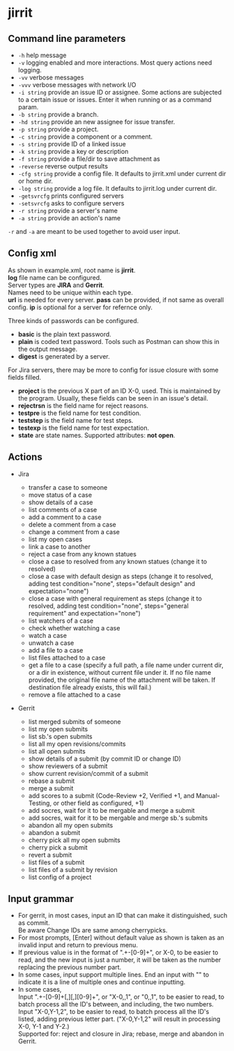 # jirrit

## Command line parameters

 - `-h` help message
 - `-v` logging enabled and more interactions. Most query actions need logging.
 - `-vv` verbose messages
 - `-vvv` verbose messages with network I/O
 - `-i string` provide an issue ID or assignee. Some actions are subjected to a certain issue or issues. Enter it when running or as a command param.
 - `-b string` provide a branch.
 - `-hd string` provide an new assignee for issue transfer.
 - `-p string` provide a project.
 - `-c string` provide a component or a comment.
 - `-s string` provide ID of a linked issue
 - `-k string` provide a key or description
 - `-f string` provide a file/dir to save attachment as
 - `-reverse` reverse output results
 - `-cfg string` provide a config file. It defaults to jirrit.xml under current dir or home dir.
 - `-log string` provide a log file. It defaults to jirrit.log under current dir.
 - `-getsvrcfg` prints configured servers
 - `-setsvrcfg` asks to configure servers
 - `-r string` provide a server's name
 - `-a string` provide an action's name

`-r` and `-a` are meant to be used together to avoid user input.

## Config xml

  As shown in example.xml, root name is **jirrit**.<BR>
  **log** file name can be configured.<BR>
  Server types are **JIRA** and **Gerrit**.<BR>
  Names need to be unique within each type.<BR>
  **url** is needed for every server. **pass** can be provided, if not same as overall config.
  **ip** is optional for a server for refernce only.

  Three kinds of passwords can be configured.
  - **basic** is the plain text password.
  - **plain** is coded text password. Tools such as Postman can show this in the output message.
  - **digest** is generated by a server.

  For Jira servers, there may be more to config for issue closure with some fields filled.<BR>
  - **project** is the previous X part of an ID X-0, used. This is maintained by the program.
Usually, these fields can be seen in an issue's detail.
  - **rejectrsn** is the field name for reject reasons.
  - **testpre** is the field name for test condition.
  - **teststep** is the field name for test steps.
  - **testexp** is the field name for test expectation.
  - **state** are state names. Supported attributes: **not open**.

## Actions

- Jira
  - transfer a case to someone
  - move status of a case
  - show details of a case
  - list comments of a case
  - add a comment to a case
  - delete a comment from a case
  - change a comment from a case
  - list my open cases
  - link a case to another
  - reject a case from any known statues
  - close a case to resolved from any known statues (change it to resolved)
  - close a case with default design as steps (change it to resolved, adding test condition="none", steps="default design" and expectation="none")
  - close a case with general requirement as steps (change it to resolved, adding test condition="none", steps="general requirement" and expectation="none")
  - list watchers of a case
  - check whether watching a case
  - watch a case
  - unwatch a case
  - add a file to a case
  - list files attached to a case
  - get a file to a case (specify a full path, a file name under current dir, or a dir in existence, without current file under it. If no file name provided, the original file name of the attachment will be taken. If destination file already exists, this will fail.)
  - remove a file attached to a case

- Gerrit
  - list merged submits of someone
  - list my open submits
  - list sb.'s open submits
  - list all my open revisions/commits
  - list all open submits
  - show details of a submit (by commit ID or change ID)
  - show reviewers of a submit
  - show current revision/commit of a submit
  - rebase a submit
  - merge a submit
  - add scores to a submit (Code-Review +2, Verified +1, and Manual-Testing, or other field as configured, +1)
  - add socres, wait for it to be mergable and merge a submit
  - add socres, wait for it to be mergable and merge sb.'s submits
  - abandon all my open submits
  - abandon a submit
  - cherry pick all my open submits
  - cherry pick a submit
  - revert a submit
  - list files of a submit
  - list files of a submit by revision
  - list config of a project

## Input grammar

 - For gerrit, in most cases, input an ID that can make it distinguished, such as commit.<BR>
Be aware Change IDs are same among cherrypicks.
 - For most prompts, [Enter] without default value as shown is taken as an invalid input and return to previous menu.
 - If previous value is in the format of ".+\-[0-9]+", or X-0, to be easier to read, and the new input is just a number, it will be taken as the number replacing the previous number part.
 - In some cases, input support multiple lines. End an input with "\" to indicate it is a line of multiple ones and continue inputting.
 - In some cases,<BR>
Input ".+\-[0-9]+[,][,][0-9]+", or "X-0,,1", or "0,,1", to be easier to read, to batch process all the ID's between, and including, the two numbers.<BR>
Input "X-0,Y-1,2", to be easier to read, to batch process all the ID's listed, adding previous letter part. ("X-0,Y-1,2" will result in processing X-0, Y-1 and Y-2.)<BR>
Supported for: reject and closure in Jira; rebase, merge and abandon in Gerrit.
